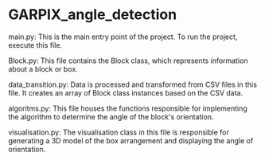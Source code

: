 # GARPIX_angle_detection

main.py: This is the main entry point of the project. To run the project, execute this file.

Block.py: This file contains the Block class, which represents information about a block or box.

data_transition.py: Data is processed and transformed from CSV files in this file. It creates an array of Block class instances based on the CSV data.

algoritms.py: This file houses the functions responsible for implementing the algorithm to determine the angle of the block's orientation.

visualisation.py: The visualisation class in this file is responsible for generating a 3D model of the box arrangement and displaying the angle of orientation.